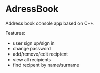 # AdressBook

Address book console app based on C++.

Features:
- user sign up/sign in
- change password
- add/remove/edit recipient
- view all recipients
- find recipent by name/surname

